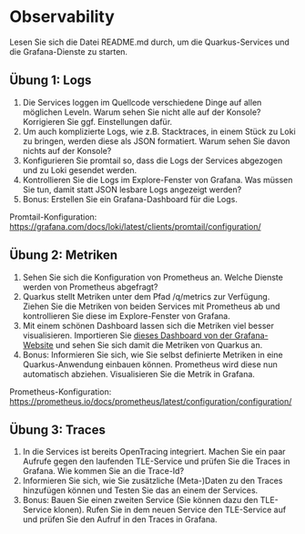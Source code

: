 # Observability

Lesen Sie sich die Datei README.md durch, um die Quarkus-Services und die Grafana-Dienste zu starten. 

## Übung 1: Logs

1. Die Services loggen im Quellcode verschiedene Dinge auf allen möglichen Leveln. Warum sehen Sie nicht alle auf der Konsole? Korrigieren Sie ggf. Einstellungen dafür.
2. Um auch komplizierte Logs, wie z.B. Stacktraces, in einem Stück zu Loki zu bringen, werden diese als JSON formatiert. Warum sehen Sie davon nichts auf der Konsole?
3. Konfigurieren Sie promtail so, dass die Logs der Services abgezogen und zu Loki gesendet werden.
4. Kontrollieren Sie die Logs im Explore-Fenster von Grafana. Was müssen Sie tun, damit statt JSON lesbare Logs angezeigt werden? 
5. Bonus: Erstellen Sie ein Grafana-Dashboard für die Logs.

Promtail-Konfiguration: https://grafana.com/docs/loki/latest/clients/promtail/configuration/

## Übung 2: Metriken

1. Sehen Sie sich die Konfiguration von Prometheus an. Welche Dienste werden von Prometheus abgefragt?
2. Quarkus stellt Metriken unter dem Pfad /q/metrics zur Verfügung. Ziehen Sie die Metriken von beiden Services mit Prometheus ab und kontrollieren Sie diese im Explore-Fenster von Grafana.
3. Mit einem schönen Dashboard lassen sich die Metriken viel besser visualisieren. Importieren Sie [dieses Dashboard von der Grafana-Website](https://grafana.com/grafana/dashboards/14370-jvm-quarkus-micrometer-metrics/) und sehen Sie sich damit die Metriken von Quarkus an.
4. Bonus: Informieren Sie sich, wie Sie selbst definierte Metriken in eine Quarkus-Anwendung einbauen können. Prometheus wird diese nun automatisch abziehen. Visualisieren Sie die Metrik in Grafana.

Prometheus-Konfiguration: https://prometheus.io/docs/prometheus/latest/configuration/configuration/ 

## Übung 3: Traces

1. In die Services ist bereits OpenTracing integriert. Machen Sie ein paar Aufrufe gegen den laufenden TLE-Service und prüfen Sie die Traces in Grafana. Wie kommen Sie an die Trace-Id?
2. Informieren Sie sich, wie Sie zusätzliche (Meta-)Daten zu den Traces hinzufügen können und Testen Sie das an einem der Services.
3. Bonus: Bauen Sie einen zweiten Service (Sie können dazu den TLE-Service klonen). Rufen Sie in dem neuen Service den TLE-Service auf und prüfen Sie den Aufruf in den Traces in Grafana. 
